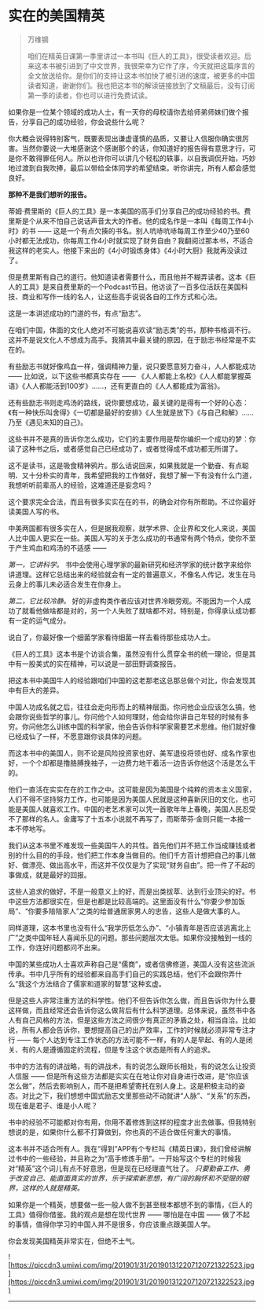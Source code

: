 # 实在的美国精英

> 万维钢
> 
> 咱们在精英日课第一季里讲过一本书叫《巨人的工具》，很受读者欢迎。后来这本书被引进到了中文世界，我很荣幸为它作了序，今天就把这篇序言的全文放送给你。是你们的支持让这本书加快了被引进的速度，被更多的中国读者知道，谢谢你们。我也把这本书的解读链接放到了文稿最后，没有订阅第一季的读者，你也可以进行免费试读。

如果你是一位某个领域的成功人士，有一天你的母校请你去给师弟师妹们做个报告，分享自己的成功经验，你会说些什么呢？

你大概会说得特别客气，既要表现出谦虚谨慎的品质，又要让人信服你确实很厉害。当然你要说一大堆感谢这个感谢那个的话，你知道好的报告得有意思才行，可是你不敢得罪任何人。所以也许你可以讲几个轻松的轶事，以自我调侃开始，巧妙地过渡到自我吹捧，最后以带给全体同学的希望结束。听你讲完，所有人都会感觉良好。

 **那种不是我们想听的报告。**

蒂姆·费里斯的《巨人的工具》是一本美国的高手们分享自己的成功经验的书。费里斯是个从来不怕自己说话声音太大的作者。他的成名作是一本叫《每周工作4小时》的书 —— 这是一个有点欠揍的书名。别人吭哧吭哧每周工作至少40乃至60小时都无法成功，你每周工作4小时就实现了财务自由？我翻阅过那本书，不适合我这样的老实人。他接下来出的《4小时锻炼身体》《4小时大厨》我就再没读过了。

但是费里斯有自己的道行。他知道读者需要什么，而且他并不糊弄读者。这本《巨人的工具》是来自费里斯的一个Podcast节目。他访谈了一百多位活跃在美国科技、商业和写作一线的名人，让这些高手说说各自的工作方式和心法。

这是一本讲述成功的门道的书，有点“励志”。

在咱们中国，体面的文化人绝对不可能说喜欢读“励志类”的书，那种书格调不行。这并不是说文化人不想成为高手。我猜其中最关键的原因，在于励志书经常是不实在的。

有些励志书就好像鸡血一样，强调精神力量，说只要愿意努力奋斗，人人都能成功 —— 比如说，以下这些书都真实存在 —— 《人人都能上名校》《人人都能掌握英语》《人人都能活到100岁》……，还有更直白的《人人都能成为富翁》。

还有些励志书则走鸡汤的路线，说你要想成功，最关键的是得有一个好的心态：《有一种快乐叫舍得》《一切都是最好的安排》《人生就是放下》《与自己和解》……乃至《遇见未知的自己》。

这些书并不是真的告诉你怎么成功，它们的主要作用是帮你编织一个成功的梦：你读了这种书之后，或者感觉自己已经成功了，或者觉得成不成功都无所谓了。

这不是读书，这是吸食精神鸦片。那么话说回来，如果我就是一个勤奋、有点聪明、又十分朴实的青年，我希望把我的工作做好，我想了解一下有没有什么门道，我想听听前辈高人的经验，这难道还是妄念吗？

这个要求完全合法，而且有很多实实在在的书，的确会对你有所帮助。不过你最好读美国人写的书。

中美两国都有很多实在人，但是据我观察，就学术界、企业界和文化人来说，美国人比中国人更实在一些。美国人写的关于怎么成功的书通常有两个特点，使你不至于产生鸡血和鸡汤的不适感 ——

 *第一，它讲科学。* 书中会使用心理学家的最新研究和经济学家的统计数字来给你讲道理。这样它总结出来的经验就会有一定的普遍意义，不像名人传记，发生在马云身上的事儿未必适合发生在你身上。

 *第二，它比较冷静。* 好的非虚构类作者应该对世界冷眼旁观。不能因为一个人成功了就看他做啥都是对的，另一个人失败了就啥都不对。特别是，你得承认成功都有一定的运气成分。

说白了，你最好像一个细菌学家看待细菌一样去看待那些成功人士。

《巨人的工具》这本书是个访谈合集，虽然没有什么贯穿全书的统一理论，但是其中有一股美式的实在精神，可以说是一部田野调查报告。

把这本书中美国牛人的经验跟咱们中国的这老那老这总那总做个对比，你会发现其中有巨大的差异。

中国人功成名就之后，往往会走向形而上的精神层面。你问他企业应该怎么搞，他会跟你说些哲学的事儿。你问他个人如何理财，他会给你讲自己年轻的时候有多穷。你问他怎么训练中国的科学家，他会告诉你科学家需要艺术思维。他们就好像已经成仙了一样，不愿意跟你谈具体的问题。

而这本书中的美国人，则不论是风险投资家也好、美军退役将领也好、成名作家也好，一个个却都是撸胳膊挽袖子，一边费力地干着活一边告诉你他这个活是怎么干的。

他们一直活在实实在在的工作之中。这可能是因为美国是个纯粹的资本主义国家，人们不得不坚持努力工作，也可能是因为美国人民就是这种喜新厌旧的文化，也可能是美国人就喜欢工作。中国的老艺术家可以凭一首歌年年上春晚，美国人民忍受不了那样的名人。金庸写了十五本小说就不再写了，而斯蒂芬·金则只能一本接一本不停地写。

我们从这本书里不难发现一些美国牛人的共性。首先他们并不把工作当成赚钱或者别的什么目的的手段，他们把工作本身当做目的。他们千方百计想把自己的事儿做好、做漂亮、做出高水平，而这并不仅仅是为了实现“财务自由”。把一件了不起的事做成，就是最好的回报。

这些人追求的做好，不是一般意义上的好，而是出类拔萃、达到行业顶尖的好。书中这些方法都很实在，但是也都是比较高端的。这里面没有什么“你要少参加饭局”、“你要多陪陪家人”之类的给普通居家男人的忠告，这些人是做大事的人。

同样道理，这本书里也没有什么“我学历低怎么办”、“小镇青年是否应该逃离北上广”之类中国年轻人喜闻乐见的问题。那些问题层次太低。如果你没接触到一线的工作，你连好问题都问不出来。

中国的某些成功人士喜欢声称自己是“儒商”，或者信佛修道，美国人没有这些流派传承。书中几乎所有的经验都来自高手们自己的实践总结，他们不会跟你弄什么“我这个方法结合了儒家和道家的智慧”这种玄虚。

但是这些人非常注重方法的科学性。他们不但告诉你怎么做，而且告诉你为什么要这样做，而且经常还会告诉你这么做背后有什么科学道理。总体来说，虽然书中各人有自己风格的方法，但是这些方法之间很少有真正的矛盾之处，相当自洽。比如说，所有人都会告诉你，要想提高自己的出产效率，工作的时候就必须非常专注才行 —— 每个人达到专注工作状态的方法可能不一样，有的人是早起、有的人是闭关、有的人是遵循固定的流程，但是专注这个状态是所有人的追求。

书中的方法有的讲战略，有的讲战术，有的说怎么跟师长相处，有的说怎么让投资人信服 —— 但是所有这些方法都是实实在在地让你对自身进行改进，是“你应该怎么做”，然后去影响别人，而不是把希望寄托在别人身上。这是积极主动的姿态。对比之下，我们想想中国式励志文里那些动不动就讲“人脉”、“关系”的东西，现在谁是君子、谁是小人呢？

书中的经验不可能都对你有用，你用不着修炼到这样的程度才出去做事。但我特别想说的是，如果你什么都不打算做到，你也真的不适合做任何重大的事情。

这本书并不适合所有人。我在“得到”APP有个专栏叫《精英日课》，我们曾经讲解过书中的一些经验，并且称之为“高手修炼手册”。一开始写这个专栏的时候我对“精英”这个词儿有点不好意思，但是现在已经理直气壮了。 *只要勤奋工作、勇于改变自己、能直面真实的世界，乐于探索新思想，有广阔的胸怀和不受限的眼界，这样的人就是精英。*

如果你是一个精英，想要做一些一般人做不到甚至根本都想不到的事情，《巨人的工具》值得你借鉴。我的观点是想在现代世界 —— 哪怕是在中国 —— 做了不起的事情，值得你学习的中国人并不是很多，你应该重点跟美国人学。

你会发现美国精英非常实在，但绝不土气。

![https://piccdn3.umiwi.com/img/201901/31/201901312207120721322523.jpg](https://piccdn3.umiwi.com/img/201901/31/201901312207120721322523.jpg)

---
